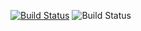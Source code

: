 [![Build Status](https://github.com/AlexandraOwl/Pattern21/.github/workflows/gradle/badge.svg)](https://github.com/AlexandraOwl/Pattern21/actions)
![Build Status](https://github.com/AlexandraOwl/Pattern21/actions/workflows/gradle/badge.svg)
